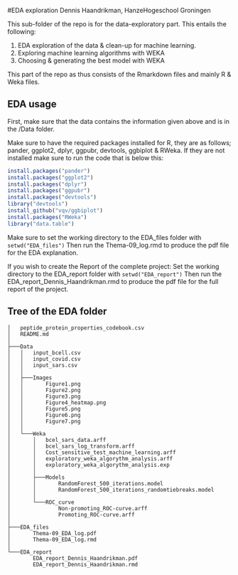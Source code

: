 #EDA exploration
Dennis Haandrikman,
HanzeHogeschool Groningen

This sub-folder of the repo is for the data-exploratory part.
This entails the following:
1. EDA exploration of the data & clean-up for machine learning.
2. Exploring machine learning algorithms with WEKA
3. Choosing & generating the best model with WEKA

This part of the repo as thus consists of the Rmarkdown files and mainly R & Weka files.

## EDA usage
First, make sure that the data contains the information given above and is in the /Data folder.

Make sure to have the required packages installed for R, they are as follows; pander, ggplot2, dplyr, ggpubr, devtools, ggbiplot & RWeka.
If they are not installed make sure to run the code that is below this:

```r
install.packages("pander")
install.packages("ggplot2")
install.packages("dplyr")
install.packages("ggpubr")
install.packages("devtools")
library("devtools")
install_github("vqv/ggbiplot")
install.packages("RWeka")
library("data.table")
```

Make sure to set the working directory to the EDA_files folder with ``setwd("EDA_files")``
Then run the Thema-09_log.rmd to produce the pdf file for the EDA explanation.

If you wish to create the Report of the complete project:
Set the working directory to the EDA_report folder with ``setwd("EDA_report")``
Then run the EDA_report_Dennis_Haandrikman.rmd to produce the pdf file for the full report of the project.

## Tree of the EDA folder

```
│   peptide_protein_properties_codebook.csv
│   README.md
│
├───Data
│   │   input_bcell.csv
│   │   input_covid.csv
│   │   input_sars.csv
│   │
│   ├───Images
│   │       Figure1.png
│   │       Figure2.png
│   │       Figure3.png
│   │       Figure4_heatmap.png
│   │       Figure5.png
│   │       Figure6.png
│   │       Figure7.png
│   │
│   └───Weka
│       │   bcel_sars_data.arff
│       │   bcel_sars_log_transform.arff
│       │   Cost_sensitive_test_machine_learning.arff
│       │   exploratory_weka_algorythm_analysis.arff
│       │   exploratory_weka_algorythm_analysis.exp
│       │
│       ├───Models
│       │       RandomForest_500_iterations.model
│       │       RandomForest_500_iterations_randomtiebreaks.model
│       │
│       └───ROC_curve
│               Non-promoting_ROC-curve.arff
│               Promoting_ROC-curve.arff
│
├───EDA_files
│       Thema-09_EDA_log.pdf
│       Thema-09_EDA_log.rmd
│
└───EDA_report
        EDA_report_Dennis_Haandrikman.pdf
        EDA_report_Dennis_Haandrikman.rmd
```